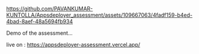 


https://github.com/PAVANKUMAR-KUNTOLLA/Appsdeployer_assessment/assets/109667063/4fadf159-b4ed-4bad-8aef-48a5694fb934


Demo of the assessment...

live on : https://appsdeployer-assessment.vercel.app/
